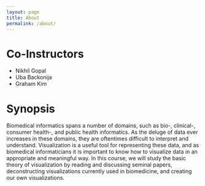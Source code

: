 ```yaml
---
layout: page
title: About
permalink: /about/
---
```


# Co-Instructors
*  Nikhil Gopal
*  Uba Backonija
*  Graham Kim

# Synopsis
Biomedical informatics spans a number of domains, such as bio-, clinical-, consumer health-, and public health informatics. As the deluge of data ever increases in these domains, they are oftentimes difficult to interpret and understand. Visualization is a useful tool for representing these data, and as biomedical informaticians it is important to know how to visualize data in an appropriate and meaningful way. In this course, we will study the basic theory of visualization by reading and discussing seminal papers, deconstructing visualizations currently used in biomedicine, and creating our own visualizations.